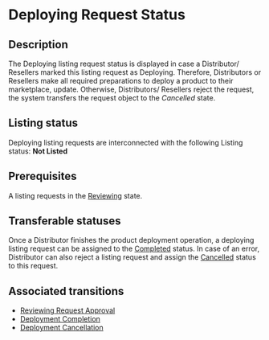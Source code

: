 # Deploying Request Status
## Description
The Deploying listing request status is displayed in case a Distributor/ Resellers marked this listing request as Deploying. Therefore, Distributors or Resellers make all required preparations to deploy a product to their marketplace, update. Otherwise, Distributors/ Resellers reject the request, the system transfers the request object to the *Cancelled* state.
## Listing status
Deploying listing requests are interconnected with the following Listing status:
**Not Listed**
## Prerequisites
A listing requests in the [Reviewing](reviewing.html) state.
## Transferable statuses
Once a Distributor finishes the product deployment operation, a deploying listing request can be assigned to the [Completed](completed.html) status.
In case of an error, Distributor can also reject a listing request and assign the [Cancelled](cancelled.html) status to this request.
## Associated transitions
* [Reviewing Request Approval](t-4-reviewing-deploying.html)
* [Deployment Completion](t-5-deploying-completed.html)
* [Deployment Cancellation](t-6-deploying-cancelled.html)
